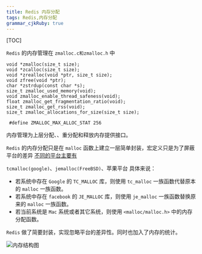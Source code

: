 ```yaml
---
title: Redis 内存分配 
tags: Redis,内存分配
grammar_cjkRuby: true
---
```


[TOC]

`Redis` 的内存管理在 `zmalloc.c和zmalloc.h` 中
```c?linenums
void *zmalloc(size_t size);
void *zcalloc(size_t size);
void *zrealloc(void *ptr, size_t size);
void zfree(void *ptr);
char *zstrdup(const char *s);
size_t zmalloc_used_memory(void);
void zmalloc_enable_thread_safeness(void);
float zmalloc_get_fragmentation_ratio(void);
size_t zmalloc_get_rss(void);
size_t zmalloc_allocations_for_size(size_t size);

 #define ZMALLOC_MAX_ALLOC_STAT 256
```
内存管理为上层分配、、重分配和释放内存提供接口。


`Redis` 的内存分配只是在 `malloc` 函数上建立一层简单封装，宏定义只是为了屏蔽平台的差异
[不同的平台主要有][1]

`tcmalloc(google)`、`jemalloc(FreeBSD)`、苹果平台
具体来说：
- 若系统中存在 `Google` 的 `TC_MALLOC` 库，则使用 `tc_malloc` 一族函数代替原本的 `malloc` 一族函数。
- 若系统中存在 `facebook` 的 `JE_MALLOC` 库，则使用 `je_malloc` 一族函数替换原来的 `malloc` 一族函数。
- 若当前系统是 `Mac` 系统或者其它系统，则使用 `<malloc/malloc.h>` 中的内存分配函数。

`Redis` 做了简要封装，实现忽略平台的差异性。同时也加入了内存的统计。

![内存结构图](https://github.com/hadoop73/Redis-/blob/master/imge/memory_struct.png)











  [1]: http://www.cnblogs.com/davidwang456/p/3504563.html
  